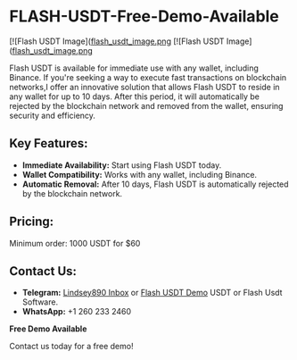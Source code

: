 # FLASH-USDT-Free-Demo-Available



[![Flash USDT Image]([flash_usdt_image.png](https://i.ibb.co/R0bcb6k/Screenshot-2.png)
[![Flash USDT Image]([flash_usdt_image.png](https://i.ibb.co/R0bcb6k/Screenshot-2.png)



Flash USDT is available for immediate use with any wallet, including Binance. If you're seeking a way to execute fast transactions on blockchain networks,I offer an innovative solution that allows Flash USDT to reside in any wallet for up to 10 days. 
After this period, it will automatically be rejected by the blockchain network and removed from the wallet, ensuring security and efficiency.

## Key Features:
- **Immediate Availability:** Start using Flash USDT today.
- **Wallet Compatibility:** Works with any wallet, including Binance.
- **Automatic Removal:** After 10 days, Flash USDT is automatically rejected by the blockchain network.

## Pricing:
Minimum order: 1000 USDT for $60

## Contact Us:
- **Telegram:** [Lindsey890 Inbox](https://t.me/Lindsey890) or [Flash USDT Demo](https://t.me/flashusdt_2)  USDT or Flash Usdt Software.
- **WhatsApp:** +1 260 233 2460

**Free Demo Available**

Contact us today for a free demo!
